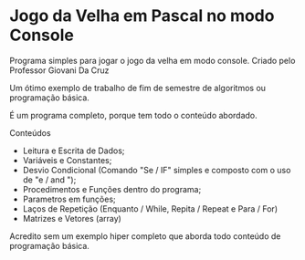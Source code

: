 # Jogo da Velha em Pascal no modo Console

Programa simples para jogar o jogo da velha em modo console.
Criado pelo Professor Giovani Da Cruz

Um ótimo exemplo de trabalho de fim de semestre de algoritmos
ou programação básica.

É um programa completo, porque tem todo o conteúdo abordado.

Conteúdos
* Leitura e Escrita de Dados;
* Variáveis e Constantes;
* Desvio Condicional (Comando "Se / IF"  simples e composto com o uso de "e / and ");
* Procedimentos e Funções dentro do programa;
* Parametros em funções;
* Laços de Repetição (Enquanto / While, Repita / Repeat e Para / For)
* Matrizes e Vetores (array)

Acredito sem um exemplo hiper completo que aborda todo conteúdo de programação básica.
